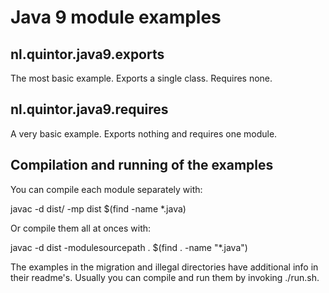 # Java 9 module examples

## nl.quintor.java9.exports
The most basic example. Exports a single class. Requires none.

## nl.quintor.java9.requires
A very basic example. Exports nothing and requires one module.


## Compilation and running of the examples
You can compile each module separately with:

javac -d dist/<moduleName> -mp dist $(find <moduleName> -name *.java)

Or compile them all at onces with:

javac -d dist -modulesourcepath . $(find . -name "*.java")

The examples in the migration and illegal directories have additional info in their readme's. Usually you can compile and run them by invoking ./run.sh.


